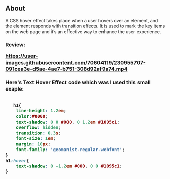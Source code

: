 ## About 
A CSS hover effect takes place when a user hovers over an element, and the element responds with transition effects. It is used to mark the key items on the web page and it’s an effective way to enhance the user experience.

<h3>Review:

https://user-images.githubusercontent.com/70604119/230955707-091cea3e-d5ae-4ae7-b751-308d92af9a74.mp4

<h3>Here's Text Hover Effect code which was I used this small exaple:

 
~~~css
  
   h1{
    line-height: 1.2em;
    color:#0000;
    text-shadow: 0 0 #000, 0 1.2em #1095c1;
    overflow: hidden;
    transition: 0.3s;
    font-size: 1em;
    margin: 10px;
    font-family: 'geomanist-regular-webfont';
}
h1:hover{
    text-shadow: 0 -1.2em #000, 0 0 #1095c1;
}
~~~
